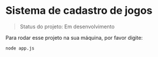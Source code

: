 # Sistema de cadastro de jogos

> Status do projeto: Em desenvolvimento 

Para rodar esse projeto na sua máquina, por favor digite:

```
node app.js
```
